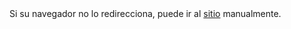 <html>
<head>
<title>El sitio está hosteado en otra página, se redireccionará en 1 segundo</title>
<meta http-equiv="refresh" content="1; URL=https://virginiacarrasco.github.io/PortfolioVirginia/html/Index.html">
<meta name="keywords" content="automatic redirection">
</head>
<body>
Si su navegador no lo redirecciona, puede ir al 
<a href="https://virginiacarrasco.github.io/pPortfolioVirginia/html/Index.html">sitio</a> 
manualmente.
</body>
</html>
